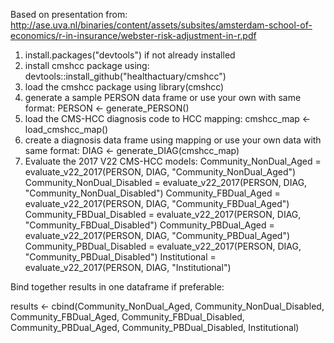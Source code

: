 Based on presentation from:
http://ase.uva.nl/binaries/content/assets/subsites/amsterdam-school-of-economics/r-in-insurance/webster-risk-adjustment-in-r.pdf

1) install.packages("devtools") if not already installed
2) install cmshcc package using:  devtools::install_github("healthactuary/cmshcc")
3) load the cmshcc package using library(cmshcc)
4) generate a sample PERSON data frame or use your own with same format: PERSON <- generate_PERSON()
5) load the CMS-HCC diagnosis code to HCC mapping: cmshcc_map <- load_cmshcc_map()
6) create a diagnosis data frame using mapping or use your own data with same format: DIAG <- generate_DIAG(cmshcc_map)
7) Evaluate the 2017 V22 CMS-HCC models:
  Community_NonDual_Aged = evaluate_v22_2017(PERSON, DIAG, "Community_NonDual_Aged")
  Community_NonDual_Disabled = evaluate_v22_2017(PERSON, DIAG, "Community_NonDual_Disabled")
  Community_FBDual_Aged = evaluate_v22_2017(PERSON, DIAG, "Community_FBDual_Aged")
  Community_FBDual_Disabled = evaluate_v22_2017(PERSON, DIAG, "Community_FBDual_Disabled")
  Community_PBDual_Aged = evaluate_v22_2017(PERSON, DIAG, "Community_PBDual_Aged")
  Community_PBDual_Disabled = evaluate_v22_2017(PERSON, DIAG, "Community_PBDual_Disabled")
  Institutional = evaluate_v22_2017(PERSON, DIAG, "Institutional")

  Bind together results in one dataframe if preferable:
  
  results <- cbind(Community_NonDual_Aged, Community_NonDual_Disabled, Community_FBDual_Aged, Community_FBDual_Disabled, Community_PBDual_Aged, Community_PBDual_Disabled, Institutional)